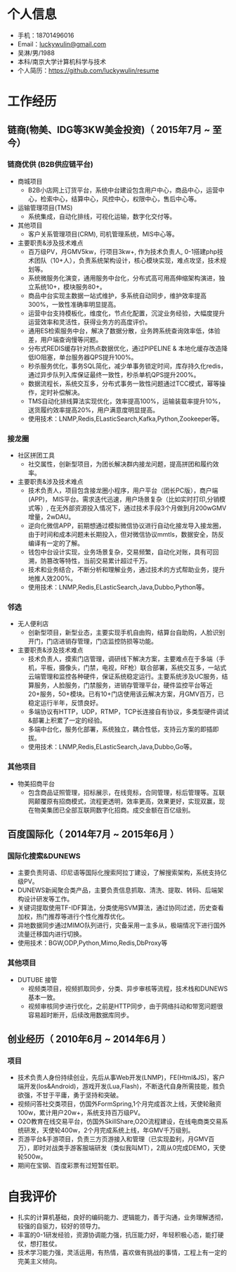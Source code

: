 
# 个人信息

- 手机：18701496016
- Email：luckywulin@gmail.com 
- 吴淋/男/1988 
- 本科/南京大学计算机科学与技术
- 个人简历：https://github.com/luckywulin/resume

# 工作经历

## 链商(物美、IDG等3KW美金投资)（ 2015年7月 ~ 至今）
 
### 链商优供 (B2B供应链平台) 
- 商城项目
   - B2B小店网上订货平台，系统中台建设包含用户中心，商品中心，运营中心，检索中心，结算中心，风控中心，权限中心，售后中心等。
- 运输管理项目(TMS)
   - 系统集成，自动化排线，可视化运输，数字化交付等。
- 其他项目
   - 客户关系管理项目(CRM), 司机管理系统，MIS中心等。
- 主要职责&涉及技术难点
   - 百万级PV，月GMV5kw，行项目3kw+, 作为技术负责人, 0-1搭建php技术团队（10+人），负责系统架构设计，核心模块实现，难点攻坚，技术规划等。
   - 系统微服务化演变，通用服务中台化，分布式高可用高伸缩架构演进，独立系统10+，模块服务80+。
   - 商品中台实现主数据一站式维护，多系统自动同步，维护效率提高300%，一致性准确率明显提高。
   - 运营中台支持模板化，维度化，节点化配置，沉淀业务经验，大幅度提升运营效率和灵活性，获得业务方的高度评价。
   - 通用ES检索服务中台，解决了数据分散，业务跨系统查询效率低，体验差，用户端查询慢等问题。
   - 分布式REDIS缓存针对热点数据优化，通过PIPELINE & 本地化缓存改造降低IO阻塞，单台服务器QPS提升100%。
   - 秒杀服务优化，事务SQL简化，减少单事务锁定时间，库存持久化redis，通过异步队列入库保证最终一致性，秒杀单机QPS提升200%。
   - 数据流程长，系统交互多，分布式事务一致性问题通过TCC模式，幂等操作，定时补偿解决。
   - TMS自动化排线算法实现优化，效率提高100%，运输装载率提升10%，送货履约效率提高20%，用户满意度明显提高。
   - 使用技术：LNMP,Redis,ELasticSearch,Kafka,Python,Zookeeper等。

### 接龙圈
- 社区拼团工具
   - 社交属性，创新型项目，为团长解决群内接龙问题，提高拼团和履约效率。
- 主要职责&涉及技术难点
   - 技术负责人，项目包含接龙圈小程序，用户平台（团长PC版），商户端(APP)， MIS平台。需求迭代迅速，用户场景复杂（比如实时打印,分销模式等）, 在无外部资源投入情况下，通过技术手段3个月做到月200wGMV增量，2wDAU。
   - 逆向化微信APP，前期想通过模拟微信协议进行自动化接龙导入接龙圈，由于时间和成本问题未长期投入，但对微信协议mmtls，数据安全，防反编译有一定的了解。
   - 钱包中台设计实现，业务场景复杂，交易频繁，自动化对账，具有可回溯，防篡改等特性，当前交易累计超过千万。
   - 技术和业务结合，不断分析和理解业务，通过技术的方式帮助业务，提升地推人效200%。
   - 使用技术：LNMP,Redis,ELasticSearch,Java,Dubbo,Python等。
   
### 邻选
- 无人便利店
   - 创新型项目，新型业态，主要实现手机自由购，结算台自助购，人脸识别开门，门店进销存管理，门店监控防损等功能。
- 主要职责&涉及技术难点
   - 技术负责人，摸索门店管理，调研线下解决方案，主要难点在于多端（手机，平板，摄像头，门禁，电视，RF枪）联合部署，系统交互多，一站式云端管理和监控各种硬件，保证系统稳定运行。主要系统涉及UC服务，结算服务，人脸服务，门禁服务，进销存管理平台，硬件监控平台等近20+服务，50+模块。已有10+门店使用该云解决方案，月GMV百万，已稳定运行半年，反馈良好。
   - 多端协议有HTTP，UDP，RTMP，TCP长连接自有协议，多类型硬件调试&部署上积累了一定的经验。
   - 多端中台化，服务化部署，系统独立，耦合性低，支持云方案的即插即拔。
   - 使用技术：LNMP,Redis,ELasticSearch,Java,Dubbo,Go等。
   
### 其他项目
- 物美招商平台
   - 包含商品证照管理，招标展示，在线竞标，合同管理，标后管理等。互联网颠覆原有招商模式，流程更透明，效率更高，效果更好，实现双赢，现在物美集团已全部互联网数字化招商。成交金额在百亿级别。
  
## 百度国际化（ 2014年7月 ~ 2015年6月 ）

### 国际化搜索&DUNEWS 
   - 主要负责阿语、印尼语等国际化搜索阿拉丁建设，了解搜索架构，系统支持亿级PV。
   - DUNEWS新闻聚合类产品，主要负责信息抓取、清洗、提取、转码、后端架构设计研发等工作。
   - 关键词提取使用TF-IDF算法，分类使用SVM算法，通过协同过滤，历史查看加权，热门推荐等进行个性化推荐优化。
   - 异地数据同步通过MIMO队列进行，灾备采用一主多从，极端情况下进行国外流量迁移国内进行切换。
   - 使用技术：BGW,ODP,Python,Mimo,Redis,DbProxy等

### 其他项目
- DUTUBE 接管
   - 视频类项目，视频抓取同步，分类、异步审核等流程，技术栈和DUNEWS基本一致。
   - 视频审核同步进行优化，之前是HTTP同步，由于网络抖动和带宽问题很容易超时断开，后续改用数据库同步。
  
## 创业经历（ 2010年6月 ~ 2014年6月 ）

### 项目
- 技术负责人身份持续创业，先后从事Web开发(LNMP)，FE(Html&JS)，客户端开发(Ios&Android)，游戏开发(Lua,Flash)，不断迭代自身所需技能，胜负欲强，不甘于平庸，勇于坚持和突破。
- 视频问答社交类项目，仿国外FormSpring,1个月完成首次上线，天使轮融资100w，累计用户20w+，系统支持百万级PV。
- O2O教育在线交易平台，仿国外SkillShare,O2O流程建设，在线电商类交易系统研发，天使轮400w，2个月完成系统上线，年GMV千万级别。
- 页游平台&手游项目，负责三方页游接入和管理（已实现盈利，月GMV百万），即时对战类手游客服端研发（类似我叫MT），2周从0完成DEMO，天使轮500w。
- 期间在宝钢、百度彩票有过短暂任职。

# 自我评价
- 扎实的计算机基础，良好的编码能力、逻辑能力，善于沟通，业务理解透彻，较强的自驱力，较好的领导力。
- 丰富的0-1研发经验，资源协调能力强，抗压能力好，年轻积极心态，能打硬仗，想打胜仗。
- 技术学习能力强，灵活运用，有热情，喜欢做有挑战的事情，工程上有一定的完美主义倾向。

